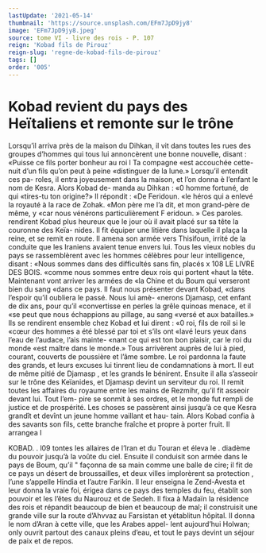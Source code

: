 ```yaml
---
lastUpdate: '2021-05-14'
thumbnail: 'https://source.unsplash.com/EFm7JpD9jy8'
image: 'EFm7JpD9jy8.jpeg'
source: tome VI - livre des rois - P. 107
reign: 'Kobad fils de Pirouz'
reign-slug: 'regne-de-kobad-fils-de-pirouz'
tags: []
order: '005'
---
```


# Kobad revient du pays des Heïtaliens et remonte sur le trône

Lorsqu’il arriva près de la maison du Dihkan, il
vit dans toutes les rues des groupes d’hommes qui tous lui annoncèrent une bonne nouvelle, disant : «Puisse ce fils porter bonheur au roi l Ta compagne «est accouchée cette-nuit d’un fils qu’on peut à peine «distinguer de la lune.» Lorsqu’il entendit ces pa- roles, il entra joyeusement dans la maison, et l’on donna è l’enfant le nom de Kesra. Alors Kobad de- manda au Dihkan : «0 homme fortuné, de qui
«tires-tu ton origine?» Il répondit : «De Feridoun.
«le héros qui a enlevé la royauté à la race de Zohak.
«Mon père me l’a dit, et mon grand-père de même, y
«car nous vénérons particulièrement F eridoun. » Ces
paroles. rendirent Kobad plus heureux que le jour où il avait placé sur sa tête la couronne des Keïa-
nides. Il fit équiper une litière dans laquelle il plaça la reine, et se remit en route.
Il amena son armée vers Thisifoun, irrité de la conduite que les Iraniens avaient tenue envers lui. Tous les vieux nobles du pays se rassemblèrent avec les hommes célèbres pour leur intelligence, disant :
«Nous sommes dans des difficultés sans fin, placés x
108 LE LIVRE DES BOIS.
«comme nous sommes entre deux rois qui portent «haut la tête. Maintenant vont arriver les armées de «la Chine et du Boum qui verseront bien du sang «dans ce pays. Il faut nous présenter devant Kobad, «dans l’espoir qu’il oubliera le passé. Nous lui amè-
«nerons Djamasp, cet enfant de dix ans, pour qu’il «convertisse en perles la grêle quinoas menace, et il «se peut que nous échappions au pillage, au sang «versé et aux batailles.» Ils se rendirent ensemble chez Kobad et lui dirent : «0 roi, fils de roil si le «cœur des hommes a été blessé par toi et s’ils ont
«lavé leurs yeux dans l’eau de l’audace, l’ais mainte-
«nant ce qui est ton bon plaisir, car le roi du monde «est maître dans le monde.» Tous arrivèrent auprès
de lui à pied, courant, couverts de poussière et l’âme sombre. Le roi pardonna la faute des grands,
et leurs excuses lui tinrent lieu de condamnations à mort. Il eut de même pitié de Djamasp , et les grands
le bénirent. Ensuite il alla s’asseoir sur le trône des Keïanides, et Djamasp devint un serviteur du roi. Il remit toutes les affaires du royaume entre les mains de Rezmihr, qu’il fit asseoir devant lui. Tout l’em-
pire se sonmit à ses ordres, et le monde fut rempli de justice et de prospérité.
Les choses se passèrent ainsi jusqu’à ce que Kesra grandît et devînt un jeune homme vaillant et hau- tain. Alors Kobad confia à des savants son fils, cette branche fraîche et propre à porter fruit. Il arrangea
I

KOBAD. . l09 tontes les allaires de l’Iran et du Touran et éleva le .
diadème du pouvoir jusqu’à la voûte du ciel. Ensuite
il conduisit son armée dans le pays de Boum, qu’il " façonna de sa main comme une balle de cire; il fit de ce pays un désert de broussailles, et deux villes implorèrent sa protection , l’une s’appelle Hindia et
l’autre Farikin. Il leur enseigna le Zend-Avesta et leur donna la vraie foi, érigea dans ce pays des temples du feu, établit son pouvoir et les l’êtes du Naurouz et de Sedeh. Il fixa à Madaïn la résidence
des rois et répandit beaucoup de bien et beaucoup de mal; il construisit une grande ville sur la route d’Ahvvaz au Farsistan et yétablitun hôpital. Il donna
le nom d’Aran à cette ville, que les Arabes appel-
lent aujourd’hui Holwan; only ouvrit partout des canaux pleins d’eau, et tout le pays devint un séjour
de paix et de repos.
